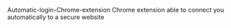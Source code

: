 Automatic-login-Chrome-extension
Chrome extension able to connect you automatically to a secure website
